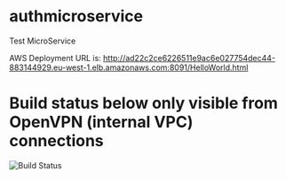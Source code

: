 # authmicroservice
Test MicroService

AWS Deployment URL is: 
http://ad22c2ce6226511e9ac6e027754dec44-883144929.eu-west-1.elb.amazonaws.com:8091/HelloWorld.html

# Build status below only visible from OpenVPN (internal VPC) connections
![Build Status](http://localhost:8080/job/demo/badge/icon?style=plastic "Build Status")




